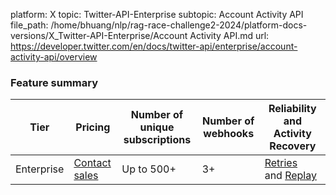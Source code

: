 platform: X
topic: Twitter-API-Enterprise
subtopic: Account Activity API
file_path: /home/bhuang/nlp/rag-race-challenge2-2024/platform-docs-versions/X_Twitter-API-Enterprise/Account Activity API.md
url: https://developer.twitter.com/en/docs/twitter-api/enterprise/account-activity-api/overview

### Feature summary

| Tier | Pricing | Number of unique subscriptions | Number of webhooks | Reliability and Activity Recovery |
| --- | --- | --- | --- | --- |
| Enterprise | [Contact sales](https://developer.twitter.com/content/developer-twitter/en/enterprise-application) | Up to 500+ | 3+  | [Retries](https://developer.twitter.com/content/developer-twitter/en/docs/twitter-api/enterprise/account-activity-api/guides/activity-retries) and [Replay](https://developer.twitter.com/content/developer-twitter/en/docs/twitter-api/enterprise/account-activity-api/guides/activity-replay-api) |